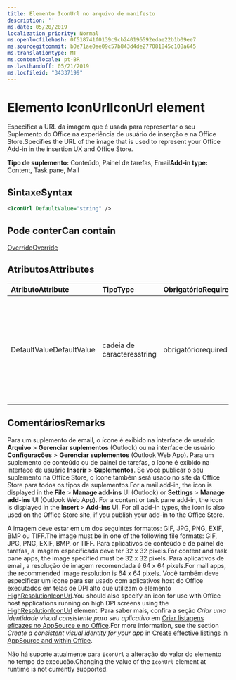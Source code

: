 ```yaml
---
title: Elemento IconUrl no arquivo de manifesto
description: ''
ms.date: 05/20/2019
localization_priority: Normal
ms.openlocfilehash: 0f518741f0139c9cb240196592edae22b1b09ee7
ms.sourcegitcommit: b0e71ae0ae09c57b843d4de277081845c108a645
ms.translationtype: MT
ms.contentlocale: pt-BR
ms.lasthandoff: 05/21/2019
ms.locfileid: "34337199"
---
```

# <a name="iconurl-element"></a><span data-ttu-id="bc95c-102">Elemento IconUrl</span><span class="sxs-lookup"><span data-stu-id="bc95c-102">IconUrl element</span></span>

<span data-ttu-id="bc95c-103">Especifica a URL da imagem que é usada para representar o seu Suplemento do Office na experiência de usuário de inserção e na Office Store.</span><span class="sxs-lookup"><span data-stu-id="bc95c-103">Specifies the URL of the image that is used to represent your Office Add-in in the insertion UX and Office Store.</span></span>

<span data-ttu-id="bc95c-104">**Tipo de suplemento:** Conteúdo, Painel de tarefas, Email</span><span class="sxs-lookup"><span data-stu-id="bc95c-104">**Add-in type:** Content, Task pane, Mail</span></span>

## <a name="syntax"></a><span data-ttu-id="bc95c-105">Sintaxe</span><span class="sxs-lookup"><span data-stu-id="bc95c-105">Syntax</span></span>

```XML
<IconUrl DefaultValue="string" />
```

## <a name="can-contain"></a><span data-ttu-id="bc95c-106">Pode conter</span><span class="sxs-lookup"><span data-stu-id="bc95c-106">Can contain</span></span>

[<span data-ttu-id="bc95c-107">Override</span><span class="sxs-lookup"><span data-stu-id="bc95c-107">Override</span></span>](override.md)

## <a name="attributes"></a><span data-ttu-id="bc95c-108">Atributos</span><span class="sxs-lookup"><span data-stu-id="bc95c-108">Attributes</span></span>

|<span data-ttu-id="bc95c-109">**Atributo**</span><span class="sxs-lookup"><span data-stu-id="bc95c-109">**Attribute**</span></span>|<span data-ttu-id="bc95c-110">**Tipo**</span><span class="sxs-lookup"><span data-stu-id="bc95c-110">**Type**</span></span>|<span data-ttu-id="bc95c-111">**Obrigatório**</span><span class="sxs-lookup"><span data-stu-id="bc95c-111">**Required**</span></span>|<span data-ttu-id="bc95c-112">**Descrição**</span><span class="sxs-lookup"><span data-stu-id="bc95c-112">**Description**</span></span>|
|:-----|:-----|:-----|:-----|
|<span data-ttu-id="bc95c-113">DefaultValue</span><span class="sxs-lookup"><span data-stu-id="bc95c-113">DefaultValue</span></span>|<span data-ttu-id="bc95c-114">cadeia de caracteres</span><span class="sxs-lookup"><span data-stu-id="bc95c-114">string</span></span>|<span data-ttu-id="bc95c-115">obrigatório</span><span class="sxs-lookup"><span data-stu-id="bc95c-115">required</span></span>|<span data-ttu-id="bc95c-116">Especifica o valor padrão para essa configuração, expresso para a localidade especificada no elemento [DefaultLocale](defaultlocale.md).</span><span class="sxs-lookup"><span data-stu-id="bc95c-116">Specifies the default value for this setting, expressed for the locale specified in the [DefaultLocale](defaultlocale.md) element.</span></span>|

## <a name="remarks"></a><span data-ttu-id="bc95c-117">Comentários</span><span class="sxs-lookup"><span data-stu-id="bc95c-117">Remarks</span></span>

<span data-ttu-id="bc95c-p101">Para um suplemento de email, o ícone é exibido na interface de usuário **Arquivo**  >  **Gerenciar suplementos** (Outlook) ou na interface de usuário **Configurações**  >  **Gerenciar suplementos** (Outlook Web App). Para um suplemento de conteúdo ou de painel de tarefas, o ícone é exibido na interface de usuário **Inserir**  >  **Suplementos**. Se você publicar o seu suplemento na Office Store, o ícone também será usado no site da Office Store para todos os tipos de suplementos.</span><span class="sxs-lookup"><span data-stu-id="bc95c-p101">For a mail add-in, the icon is displayed in the  **File** > **Manage add-ins** UI (Outlook) or **Settings** > **Manage add-ins** UI (Outlook Web App). For a content or task pane add-in, the icon is displayed in the **Insert** > **Add-ins** UI. For all add-in types, the icon is also used on the Office Store site, if you publish your add-in to the Office Store.</span></span>

<span data-ttu-id="bc95c-121">A imagem deve estar em um dos seguintes formatos: GIF, JPG, PNG, EXIF, BMP ou TIFF.</span><span class="sxs-lookup"><span data-stu-id="bc95c-121">The image must be in one of the following file formats: GIF, JPG, PNG, EXIF, BMP, or TIFF.</span></span> <span data-ttu-id="bc95c-122">Para aplicativos de conteúdo e de painel de tarefas, a imagem especificada deve ter 32 x 32 pixels.</span><span class="sxs-lookup"><span data-stu-id="bc95c-122">For content and task pane apps, the image specified must be 32 x 32 pixels.</span></span> <span data-ttu-id="bc95c-123">Para aplicativos de email, a resolução de imagem recomendada é 64 x 64 pixels.</span><span class="sxs-lookup"><span data-stu-id="bc95c-123">For mail apps, the recommended image resolution is 64 x 64 pixels.</span></span> <span data-ttu-id="bc95c-124">Você também deve especificar um ícone para ser usado com aplicativos host do Office executados em telas de DPI alto que utilizam o elemento [HighResolutionIconUrl](highresolutioniconurl.md).</span><span class="sxs-lookup"><span data-stu-id="bc95c-124">You should also specify an icon for use with Office host applications running on high DPI screens using the [HighResolutionIconUrl](highresolutioniconurl.md) element.</span></span> <span data-ttu-id="bc95c-125">Para saber mais, confira a seção _Criar uma identidade visual consistente para seu aplicativo_ em [Criar listagens eficazes no AppSource e no Office](/office/dev/store/create-effective-office-store-listings#create-a-consistent-visual-identity).</span><span class="sxs-lookup"><span data-stu-id="bc95c-125">For more information, see the section _Create a consistent visual identity for your app_ in [Create effective listings in AppSource and within Office](/office/dev/store/create-effective-office-store-listings#create-a-consistent-visual-identity).</span></span>

<span data-ttu-id="bc95c-126">Não há suporte atualmente para `IconUrl` a alteração do valor do elemento no tempo de execução.</span><span class="sxs-lookup"><span data-stu-id="bc95c-126">Changing the value of the `IconUrl` element at runtime is not currently supported.</span></span>